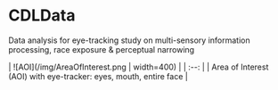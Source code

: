 # CDLData
Data analysis for eye-tracking study on multi-sensory information processing, race exposure &amp; perceptual narrowing

| ![AOI](/img/AreaOfInterest.png | width=400) |
| :--: |
| Area of Interest (AOI) with eye-tracker: eyes, mouth, entire face |
